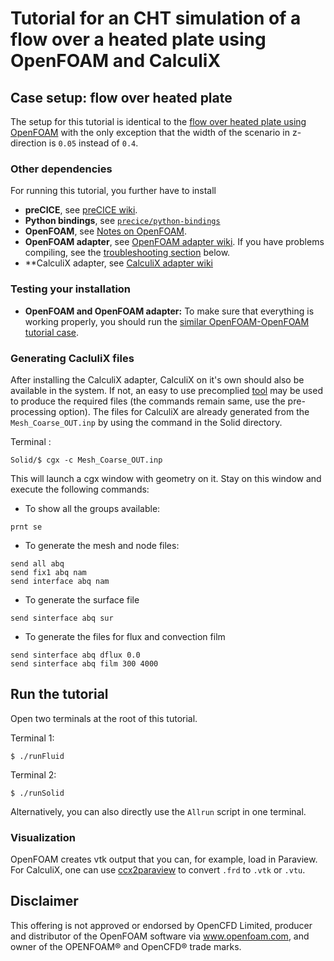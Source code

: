 # Tutorial for an CHT simulation of a flow over a heated plate using OpenFOAM and CalculiX

## Case setup: flow over heated plate

The setup for this tutorial is identical to the [flow over heated plate using OpenFOAM](https://github.com/precice/openfoam-adapter/wiki/Tutorial-for-CHT:-Flow-over-a-heated-plate#case-setup) with the only exception that the width of the scenario in z-direction is `0.05` instead of `0.4`. 



### Other dependencies

For running this tutorial, you further have to install

* **preCICE**, see [preCICE wiki](https://github.com/precice/precice/wiki/Building).
* **Python bindings**, see [`precice/python-bindings`](https://github.com/precice/python-bindings)
* **OpenFOAM**, see [Notes on OpenFOAM](https://github.com/precice/openfoam-adapter/wiki/Notes-on-OpenFOAM).
* **OpenFOAM adapter**, see [OpenFOAM adapter wiki](https://github.com/precice/openfoam-adapter/wiki/Building). If you have problems compiling, see the [troubleshooting section](https://github.com/precice/precice/wiki/CHT-with-OpenFOAM-and-FEniCS#troubleshooting) below.
* **CalculiX adapter, see [CalculiX adapter wiki](https://github.com/precice/calculix-adapter/wiki)


### Testing your installation

* **OpenFOAM and OpenFOAM adapter:** To make sure that everything is working properly, you should run the [similar OpenFOAM-OpenFOAM tutorial case](https://github.com/precice/openfoam-adapter/wiki/Tutorial-for-CHT:-Flow-over-a-heated-plate).

### Generating CacluliX files
After installing the CalculiX adapter, CalculiX on it's own should also be available in the system. If not, an easy to use precomplied [tool](http://www.calculixforwin.com/) may be used to produce the required files (the commands remain same, use the pre-processing option).
The files for CalculiX are already generated from the `Mesh_Coarse_OUT.inp` by using the command in the Solid directory.

Terminal  :
```
Solid/$ cgx -c Mesh_Coarse_OUT.inp
```

This will launch a cgx window with geometry on it. Stay on this window and execute the following commands:

* To show all the groups available:

```
prnt se
```

* To generate the mesh and node files:

```
send all abq
send fix1 abq nam
send interface abq nam
```

* To generate the surface file

```
send sinterface abq sur
```

* To generate the files for flux and convection film

```
send sinterface abq dflux 0.0
send sinterface abq film 300 4000
```

## Run the tutorial

Open two terminals at the root of this tutorial.

Terminal 1:
```
$ ./runFluid
```

Terminal 2:
```
$ ./runSolid
```

Alternatively, you can also directly use the `Allrun` script in one terminal. 

### Visualization

OpenFOAM creates vtk output that you can, for example, load in Paraview. For CalculiX, one can use [ccx2paraview](https://github.com/calculix/ccx2paraview) to convert `.frd` to `.vtk` or `.vtu`.


## Disclaimer

This offering is not approved or endorsed by OpenCFD Limited, producer and distributor of the OpenFOAM software via www.openfoam.com, and owner of the OPENFOAM® and OpenCFD® trade marks.
